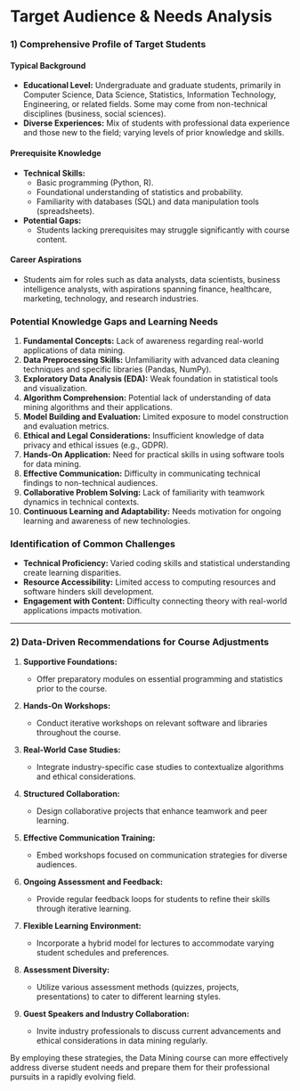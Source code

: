 Target Audience & Needs Analysis
================================

### 1) Comprehensive Profile of Target Students

#### Typical Background
- **Educational Level:** Undergraduate and graduate students, primarily in Computer Science, Data Science, Statistics, Information Technology, Engineering, or related fields. Some may come from non-technical disciplines (business, social sciences).
- **Diverse Experiences:** Mix of students with professional data experience and those new to the field; varying levels of prior knowledge and skills.

#### Prerequisite Knowledge
- **Technical Skills:**
  - Basic programming (Python, R).
  - Foundational understanding of statistics and probability.
  - Familiarity with databases (SQL) and data manipulation tools (spreadsheets).
- **Potential Gaps:**
  - Students lacking prerequisites may struggle significantly with course content.

#### Career Aspirations
- Students aim for roles such as data analysts, data scientists, business intelligence analysts, with aspirations spanning finance, healthcare, marketing, technology, and research industries.

### Potential Knowledge Gaps and Learning Needs
1. **Fundamental Concepts:** Lack of awareness regarding real-world applications of data mining.
2. **Data Preprocessing Skills:** Unfamiliarity with advanced data cleaning techniques and specific libraries (Pandas, NumPy).
3. **Exploratory Data Analysis (EDA):** Weak foundation in statistical tools and visualization.
4. **Algorithm Comprehension:** Potential lack of understanding of data mining algorithms and their applications.
5. **Model Building and Evaluation:** Limited exposure to model construction and evaluation metrics.
6. **Ethical and Legal Considerations:** Insufficient knowledge of data privacy and ethical issues (e.g., GDPR).
7. **Hands-On Application:** Need for practical skills in using software tools for data mining.
8. **Effective Communication:** Difficulty in communicating technical findings to non-technical audiences.
9. **Collaborative Problem Solving:** Lack of familiarity with teamwork dynamics in technical contexts.
10. **Continuous Learning and Adaptability:** Needs motivation for ongoing learning and awareness of new technologies.

### Identification of Common Challenges
- **Technical Proficiency:** Varied coding skills and statistical understanding create learning disparities.
- **Resource Accessibility:** Limited access to computing resources and software hinders skill development.
- **Engagement with Content:** Difficulty connecting theory with real-world applications impacts motivation.

---

### 2) Data-Driven Recommendations for Course Adjustments

1. **Supportive Foundations:** 
   - Offer preparatory modules on essential programming and statistics prior to the course.

2. **Hands-On Workshops:** 
   - Conduct iterative workshops on relevant software and libraries throughout the course.

3. **Real-World Case Studies:** 
   - Integrate industry-specific case studies to contextualize algorithms and ethical considerations.

4. **Structured Collaboration:** 
   - Design collaborative projects that enhance teamwork and peer learning.

5. **Effective Communication Training:** 
   - Embed workshops focused on communication strategies for diverse audiences.

6. **Ongoing Assessment and Feedback:** 
   - Provide regular feedback loops for students to refine their skills through iterative learning.

7. **Flexible Learning Environment:** 
   - Incorporate a hybrid model for lectures to accommodate varying student schedules and preferences.

8. **Assessment Diversity:** 
   - Utilize various assessment methods (quizzes, projects, presentations) to cater to different learning styles.

9. **Guest Speakers and Industry Collaboration:** 
   - Invite industry professionals to discuss current advancements and ethical considerations in data mining regularly.

By employing these strategies, the Data Mining course can more effectively address diverse student needs and prepare them for their professional pursuits in a rapidly evolving field.